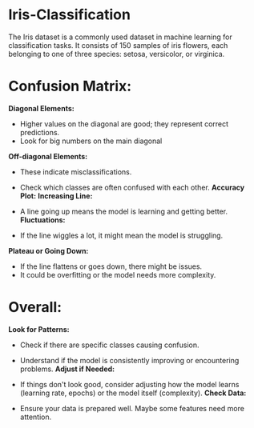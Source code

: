 # Iris-Classification

The Iris dataset is a commonly used dataset in machine learning for classification tasks. It consists of 150 samples of iris flowers, each belonging to one of three species: setosa, versicolor, or virginica.

# Confusion Matrix:
**Diagonal Elements:** 

* Higher values on the diagonal are good; they represent correct predictions.
* Look for big numbers on the main diagonal

 **Off-diagonal Elements:**

* These indicate misclassifications.
* Check which classes are often confused with each other.
 **Accuracy Plot:**
 **Increasing Line:**

* A line going up means the model is learning and getting better.
 **Fluctuations:**

* If the line wiggles a lot, it might mean the model is struggling.
  
**Plateau or Going Down:**
* If the line flattens or goes down, there might be issues.
* It could be overfitting or the model needs more complexity.
# Overall:
 **Look for Patterns:**

* Check if there are specific classes causing confusion.
* Understand if the model is consistently improving or encountering problems.
 **Adjust if Needed:**

* If things don't look good, consider adjusting how the model learns (learning rate, epochs) or the model itself (complexity).
 **Check Data:**

* Ensure your data is prepared well. Maybe some features need more attention.
